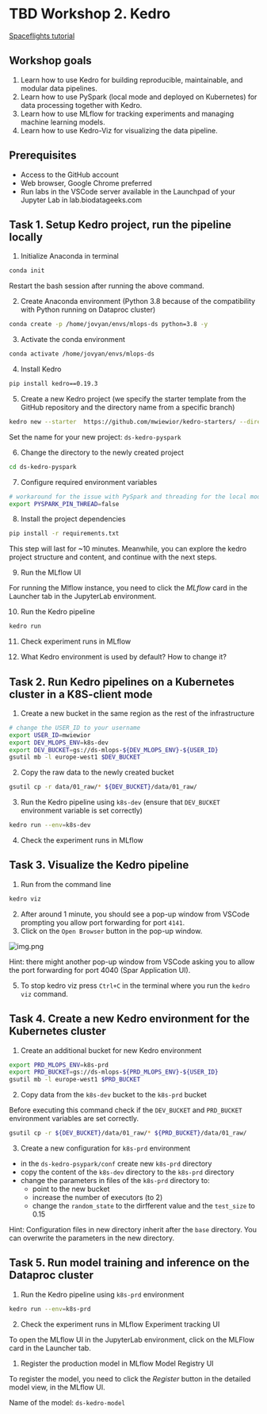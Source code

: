 # TBD Workshop 2. Kedro
[Spaceflights tutorial](https://docs.kedro.org/en/stable/tutorial/spaceflights_tutorial.html)

## Workshop goals

1. Learn how to use Kedro for building reproducible, maintainable, and modular data pipelines.
2. Learn how to use PySpark (local mode and deployed on Kubernetes) for data processing together with Kedro.
3. Learn how to use MLflow for tracking experiments and managing machine learning models.
4. Learn how to use Kedro-Viz for visualizing the data pipeline.

## Prerequisites
* Access to the GitHub account
* Web browser, Google Chrome preferred
* Run labs in the VSCode server available in the Launchpad of your Jupyter Lab in lab.biodatageeks.com


## Task 1. Setup Kedro project, run the pipeline locally 

1. Initialize Anaconda in terminal

```bash
conda init
```
Restart the bash session after running the above command.

2. Create Anaconda environment (Python 3.8 because of the compatibility with Python running on Dataproc cluster)

```bash 
conda create -p /home/jovyan/envs/mlops-ds python=3.8 -y
```


3. Activate the conda environment

```bash
conda activate /home/jovyan/envs/mlops-ds
```

4. Install Kedro

```bash
pip install kedro==0.19.3
```

5. Create a new Kedro project (we specify the starter template from the GitHub repository and the directory name from a specific branch)

```bash
kedro new --starter  https://github.com/mwiewior/kedro-starters/ --directory spaceflights-pyspark-mlflow --checkout spaceflights-pyspark-mlflow
```

Set the name for your new project: `ds-kedro-pyspark`

6. Change the directory to the newly created project

```bash
cd ds-kedro-pyspark
```

7. Configure required environment variables

```bash
# workaround for the issue with PySpark and threading for the local mode an logging MLflow runs
export PYSPARK_PIN_THREAD=false
```

8. Install the project dependencies

```bash
pip install -r requirements.txt
```

This step will last for ~10 minutes. Meanwhile, you can explore the kedro project structure and content, and continue with the next steps.

9. Run the MLflow UI

For running the Mlflow instance, you need to click the *MLflow* card in the Launcher tab in the JupyterLab environment.

10. Run the Kedro pipeline

```bash
kedro run
```

11. Check experiment runs in MLflow

12. What Kedro environment is used by default? How to change it?

## Task 2. Run Kedro pipelines on a Kubernetes cluster in a K8S-client mode

1. Create a new bucket in the same region as the rest of the infrastructure

```bash
# change the USER_ID to your username
export USER_ID=mwiewior
export DEV_MLOPS_ENV=k8s-dev
export DEV_BUCKET=gs://ds-mlops-${DEV_MLOPS_ENV}-${USER_ID}
gsutil mb -l europe-west1 $DEV_BUCKET
```
2. Copy the raw data to the newly created bucket

```bash
gsutil cp -r data/01_raw/* ${DEV_BUCKET}/data/01_raw/
```

3. Run the Kedro pipeline using `k8s-dev` (ensure that `DEV_BUCKET` environment variable is set correctly)

```bash
kedro run --env=k8s-dev
```
4. Check the experiment runs in MLflow 


## Task 3. Visualize the Kedro pipeline
1. Run from the command line
```bash
kedro viz
```
2. After around 1 minute, you should see a pop-up window from VSCode prompting you allow port forwarding for port `4141`.
3. Click on the `Open Browser` button in the pop-up window.

![img.png](doc/figures/kedro-viz-popup.png)

Hint: there might another pop-up window from VSCode asking you to allow the port forwarding for port 4040 (Spar Application UI). 

5. To stop kedro viz press `Ctrl+C` in the terminal where you run the `kedro viz` command.

## Task 4. Create a new Kedro environment for the Kubernetes cluster

1. Create an additional bucket for new Kedro environment

```bash
export PRD_MLOPS_ENV=k8s-prd
export PRD_BUCKET=gs://ds-mlops-${PRD_MLOPS_ENV}-${USER_ID}
gsutil mb -l europe-west1 $PRD_BUCKET
```

2. Copy data from the `k8s-dev` bucket to the `k8s-prd` bucket

Before executing this command check if the `DEV_BUCKET` and `PRD_BUCKET` environment variables are set correctly.
```bash
gsutil cp -r ${DEV_BUCKET}/data/01_raw/* ${PRD_BUCKET}/data/01_raw/
```

3. Create a new configuration for `k8s-prd` environment

- in the `ds-kedro-psypark/conf` create new `k8s-prd` directory
- copy the content of the `k8s-dev` directory to the `k8s-prd` directory
- change the parameters in files of the `k8s-prd` directory to:
  - point to the new bucket
  - increase the number of executors (to 2)
  - change the `random_state` to the dirfferent value and the `test_size` to 0.15

Hint: Configuration files in new directory inherit after the `base` directory. You can overwrite the parameters in the new directory.

## Task 5. Run model training and inference on the Dataproc cluster

1. Run the Kedro pipeline using `k8s-prd` environment

```bash
kedro run --env=k8s-prd
```

2. Check the experiment runs in MLflow Experiment tracking UI

To open the MLflow UI in the JupyterLab environment, click on the MLFlow card in the Launcher tab.

1. Register the production model in MLflow Model Registry UI

To register the model, you need to click the *Register* button in the detailed model view, in the MLflow UI.

Name of the model: `ds-kedro-model`

